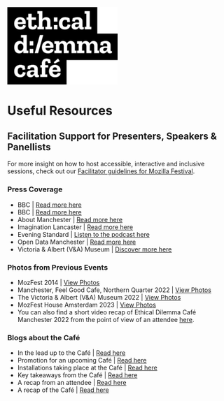 <img src="/assets/EDC-logo-flat.png" alt="The Ethical Dilemma Cafe header logo" width="50%" height="auto">

# Useful Resources

## Facilitation Support for Presenters, Speakers & Panellists
For more insight on how to host accessible, interactive and inclusive sessions, check out our [Facilitator guidelines for Mozilla Festival](https://www.mozillafestival.org/resources/facilitator-guide/).

### Press Coverage
* BBC | [Read more here](https://www.bbc.co.uk/rd/blog/2014-10-mozilla-festival-2014)
* BBC | [Read more here](https://www.bbc.co.uk/rd/blog/2015-03-walls-have-eyes-at-the-design-museum)
* About Manchester | [Read more here](https://aboutmanchester.co.uk/people-in-manchester-can-get-free-coffee-this-week-in-exchange-for-personal-info/)
* Imagination Lancaster | [Read more here](https://imagination.lancaster.ac.uk/update/taking-your-research-on-the-road/)
* Evening Standard | [Listen to the podcast here](https://play.acast.com/s/tech-science-daily/elon-musk-urged-to-clean-up-twitter)
* Open Data Manchester | [Read more here](https://www.opendatamanchester.org.uk/ethical-dilemma-cafe-2022/)
* Victoria & Albert (V&A) Museum | [Discover more here](https://www.vam.ac.uk/event/VgB76ELyK4/ethical-dilemma)

### Photos from Previous Events
* MozFest 2014 | [View Photos](https://www.flickr.com/photos/mozfest/albums/72177720316484245/)
* Manchester, Feel Good Cafe, Northern Quarter 2022 | [View Photos](https://www.flickr.com/photos/mozfest/albums/72177720316486527/)
* The Victoria & Albert (V&A) Museum 2022 | [View Photos](https://www.flickr.com/photos/mozfest/albums/72177720316491526/)
* MozFest House Amsterdam 2023 | [View Photos](https://www.flickr.com/photos/mozfest/albums/72177720316486662)
* You can also find a short video recap of Ethical Dilemma Café Manchester 2022 from the point of view of an attendee [here](https://www.youtube.com/watch?v=CQrgcL6jHw0).

### Blogs about the Café
* In the lead up to the Café | [Read here](https://foundation.mozilla.org/blog/ethical-dilemma-Café-in-manchester-2022/)
* Promotion for an upcoming Café | [Read here](https://foundation.mozilla.org/blog/the-ethical-dilemma-cafe-uses-coffee-to-scrutinize-data-privacy/)
* Installations taking place at the Café | [Read here](https://foundation.mozilla.org/blog/ethical-dilemma-Café-at-mozfest-house/)
* Key takeaways from the Café | [Read here](https://foundation.mozilla.org/blog/ethical-dilemmna-Café-2022/)
* A recap from an attendee | [Read here](https://foundation.mozilla.org/blog/ethical-dilemma-Café-kicks-off-community-ethics-in-tech-project/)
* A recap of the Café | [Read here](https://cubicgarden.com/2022/05/08/mozilla-bbc-ethical-dilemma-Café-manchester/)
